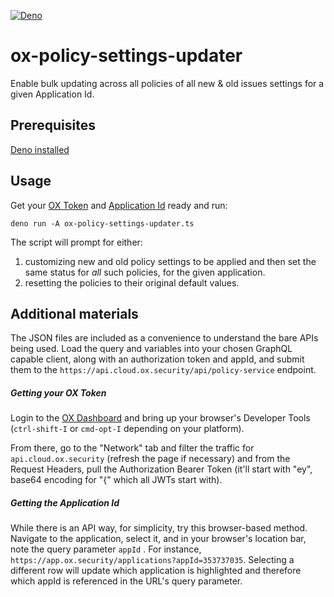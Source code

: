 [![Deno](https://github.com/aaronhmiller/ox-policy-settings-updater/actions/workflows/deno.yml/badge.svg)](https://github.com/aaronhmiller/ox-policy-settings-updater/actions/workflows/deno.yml)
# ox-policy-settings-updater

Enable bulk updating across all policies of all new &amp; old issues settings
for a given Application Id.

## Prerequisites

[Deno installed](https://docs.deno.com/runtime/getting_started/installation/)

## Usage

Get your [OX Token](#getting-your-ox-token) and
[Application Id](#getting-the-application-id) ready and run:

`deno run -A ox-policy-settings-updater.ts`

The script will prompt for either:

1. customizing new and old policy settings to be applied and then set the same
   status for _all_ such policies, for the given application.
2. resetting the policies to their original default values.

## Additional materials

The JSON files are included as a convenience to understand the bare APIs being
used. Load the query and variables into your chosen GraphQL capable client,
along with an authorization token and appId, and submit them to the
`https://api.cloud.ox.security/api/policy-service` endpoint.

##### Getting your OX Token

Login to the [OX Dashboard](https://app.ox.security) and bring up your browser's
Developer Tools (`ctrl-shift-I` or `cmd-opt-I` depending on your platform).

From there, go to the "Network" tab and filter the traffic for
`api.cloud.ox.security` (refresh the page if necessary) and from the Request
Headers, pull the Authorization Bearer Token (it'll start with "ey", base64
encoding for "{" which all JWTs start with).

##### Getting the Application Id

While there is an API way, for simplicity, try this browser-based method.
Navigate to the application, select it, and in your browser's location bar, note
the query parameter `appId` . For instance,
`https://app.ox.security/applications?appId=353737035`. Selecting a different
row will update which application is highlighted and therefore which appId is
referenced in the URL's query parameter.

